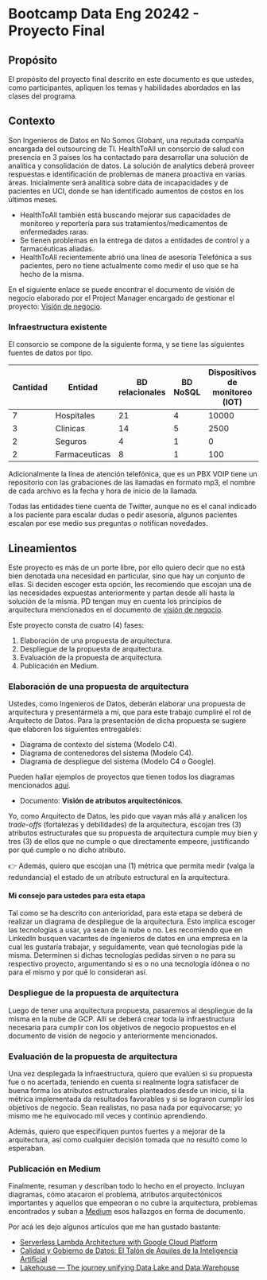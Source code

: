 # Bootcamp Data Eng 20242 - Proyecto Final

## Propósito
El propósito del proyecto final descrito en este documento es que ustedes, como participantes, apliquen los temas y habilidades abordados en las clases del programa.

## Contexto
Son Ingenieros de Datos en No Somos Globant, una reputada compañía encargada del outsourcing de TI. 
HealthToAll un consorcio de salud con presencia en 3 países los ha contactado para desarrollar una solución de analítica y consolidación de datos.
La solución de analytics deberá proveer respuestas e identificación de problemas de manera proactiva en varias áreas. Inicialmente será analítica sobre data de incapacidades y de pacientes en UCI, donde se han identificado aumentos de costos en los últimos meses.
- HealthToAll también está buscando mejorar sus capacidades de monitoreo y reportería para sus tratamientos/medicamentos de enfermedades raras. 
- Se tienen problemas en la entrega de datos a entidades de control y a farmacéuticas aliadas.
- HealthToAll recientemente abrió una línea de asesoría Telefónica a sus pacientes, pero no tiene actualmente como medir el uso que se ha hecho de la misma.

En el siguiente enlace se puede encontrar el documento de visión de negocio elaborado por el Project Manager encargado de gestionar el proyecto: [Visión de negocio](https://github.com/scaleupseniors/dataEngineering001-20242/blob/main/proyectoFinal/heathCareSystem/vision_de_negocio.md).

### Infraestructura existente

El consorcio se compone de la siguiente forma, y se tiene las siguientes fuentes de datos por tipo.

| Cantidad | Entidad | BD relacionales | BD NoSQL | Dispositivos de monitoreo (IOT) | Archivos CSV |
|----------|---------|-----------------|----------|---------------------------------|--------------|
| 7      | Hospitales| 21              | 4        | 10000                           | 50           |
| 3      | Clinicas  | 14              | 5        | 2500                            | 40           |
| 2      | Seguros   | 4               | 1        | 0                               | 10           |
| 2      | Farmaceuticas | 8           | 1        | 100                             | 5            |

Adicionalmente la línea de atención telefónica, que es un PBX VOIP tiene un repositorio con las grabaciones de las llamadas en formato mp3, el nombre de cada archivo es la fecha y hora de inicio de la llamada.

Todas las entidades tiene cuenta de Twitter, aunque no es el canal indicado a los paciente para 
escalar dudas o pedir asesoría, algunos pacientes escalan por ese medio sus preguntas o 
notifican novedades. 

## Lineamientos
Este proyecto es más de un porte libre, por ello quiero decir que no está bien denotada una necesidad en particular, sino que hay un conjunto de ellas. Si deciden escoger esta opción, les recomiendo que escojan una de las necesidades expuestas anteriormente y partan desde allí hasta la solución de la misma.
PD tengan muy en cuenta los principios de arquitectura mencionados en el documento de [visión de negocio](https://github.com/scaleupseniors/dataEngineering001-20242/blob/main/proyectoFinal/heathCareSystem/vision_de_negocio.md).

Este proyecto consta de cuatro (4) fases:
1. Elaboración de una propuesta de arquitectura.
2. Despliegue de la propuesta de arquitectura.
3. Evaluación de la propuesta de arquitectura.
4. Publicación en Medium.

### Elaboración de una propuesta de arquitectura
Ustedes, como Ingenieros de Datos, deberán elaborar una propuesta de arquitectura y presentármela a mí, que para este trabajo cumpliré el rol de Arquitecto de Datos. Para la presentación de dicha propuesta se sugiere que elaboren los siguientes entregables:

- Diagrama de contexto del sistema (Modelo C4).
- Diagrama de contenedores del sistema (Modelo C4).
- Diagrama de despliegue del sistema (Modelo C4 o Google). 

Pueden hallar ejemplos de proyectos que tienen todos los diagramas mencionados [aquí](https://github.com/scaleupseniors/dataEngineering001-20242/tree/main/masSobreLasArquitecturasDeDatos/ejemplosDiagramasArquitectura).

- Documento: **Visión de atributos arquitectónicos**.

Yo, como Arquitecto de Datos, les pido que vayan más allá y analicen los _trade-offs_ (fortalezas y debilidades) de la arquitectura, escojan tres (3) atributos estructurales que su propuesta de arquitectura cumple muy bien y tres (3) de ellos que no cumple o que directamente empeore, justificando por qué cumple o no dicho atributo.

👉 Además, quiero que escojan una (1) métrica que permita medir (valga la redundancia) el estado de un atributo estructural en la arquitectura.

#### Mi consejo para ustedes para esta etapa
Tal como se ha descrito con anterioridad, para esta etapa se deberá de realizar un diagrama de despliegue de la arquitectura. Esto implica escoger las tecnologías a usar, ya sean de la nube o no. Les recomiendo que en LinkedIn busquen vacantes de ingenieros de datos en una empresa en la cual les gustaría trabajar, y seguidamente, vean qué tecnologías pide la misma. Determinen si dichas tecnologías pedidas sirven o no para su respectivo proyecto, argumentando si es o no una tecnología idónea o no para el mismo y por qué lo consideran así. 


### Despliegue de la propuesta de arquitectura
Luego de tener una arquitectura propuesta, pasaremos al despliegue de la misma en la nube de GCP. Allí se deberá crear toda la infraestructura necesaria para cumplir con los objetivos de negocio propuestos en el documento de visión de negocio y anteriormente mencionados.


### Evaluación de la propuesta de arquitectura
Una vez desplegada la infraestructura, quiero que evalúen si su propuesta fue o no acertada, teniendo en cuenta si realmente logra satisfacer de buena forma los atributos estructurales planteados desde un inicio, si la métrica implementada da resultados favorables y si se lograron cumplir los objetivos de negocio. Sean realistas, no pasa nada por equivocarse; yo mismo me he equivocado mil veces y continúo aprendiendo.

Además, quiero que especifiquen puntos fuertes y a mejorar de la arquitectura, así como cualquier decisión tomada que no resultó como lo esperaban.


### Publicación en Medium
Finalmente, resuman y describan todo lo hecho en el proyecto. Incluyan diagramas, cómo atacaron el problema, atributos arquitectónicos importantes y aquellos que empeoran o no cubre la arquitectura, problemas encontrados y suban a [Medium](https://medium.com/) esos hallazgos en forma de documento.

Por acá les dejo algunos artículos que me han gustado bastante:

- [Serverless Lambda Architecture with Google Cloud Platform](https://medium.com/@imrenagi/serverless-lambda-architecture-with-google-cloud-platform-35cb3123206b)
- [Calidad y Gobierno de Datos: El Talón de Aquiles de la Inteligencia Artificial](https://medium.com/@ivanamonuribe/calidad-y-gobierno-de-datos-el-tal%C3%B3n-de-aquiles-de-la-inteligencia-artificial-151e68b69bf7)
- [Lakehouse — The journey unifying Data Lake and Data Warehouse](https://medium.com/claimsforce/lakehouse-the-journey-unifying-data-lake-and-data-warehouse-bef7629c143a)





